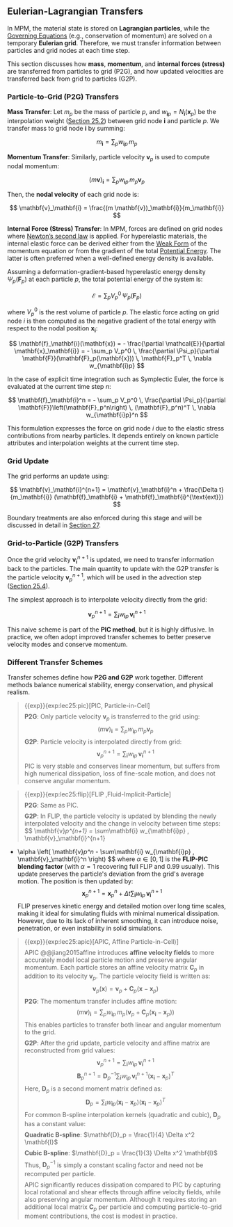 ## Eulerian-Lagrangian Transfers

In MPM, the material state is stored on **Lagrangian particles**, while the [Governing Equations](./lec16-strong_and_weak_forms.md) (e.g., conservation of momentum) are solved on a temporary **Eulerian grid**. Therefore, we must transfer information between particles and grid nodes at each time step.

This section discusses how **mass**, **momentum**, and **internal forces (stress)** are transferred from particles to grid (P2G), and how updated velocities are transferred back from grid to particles (G2P).



### Particle-to-Grid (P2G) Transfers

**Mass Transfer**: Let $m_p$ be the mass of particle $p$, and $w_{\mathbf{i}p} = N_\mathbf{i}(\mathbf{x}_p)$ be the interpolation weight ([Section 25.2](./lec25.2-interpolating_functions.md)) between grid node $\mathbf{i}$ and particle $p$. We transfer mass to grid node $\mathbf{i}$ by summing:

$$
m_\mathbf{i} = \sum_p w_{\mathbf{i}p} \, m_p
$$

**Momentum Transfer**: Similarly, particle velocity $\mathbf{v}_p$ is used to compute nodal momentum:

$$
(m \mathbf{v})_\mathbf{i} = \sum_p w_{\mathbf{i}p} \, m_p \mathbf{v}_p
$$

Then, the **nodal velocity** of each grid node is:

$$
\mathbf{v}_\mathbf{i} = \frac{(m \mathbf{v})_\mathbf{i}}{m_\mathbf{i}}
$$

**Internal Force (Stress) Transfer**: In MPM, forces are defined on grid nodes where [Newton’s second law](./lec1.2-newton_2nd_law.md) is applied. For hyperelastic materials, the internal elastic force can be derived either from the [Weak Form](./lec16.3-weak_form.md) of the momentum equation or from the gradient of the total [Potential Energy](./lec13.1-rigid_null_rot_inv.md). The latter is often preferred when a well-defined energy density is available.

Assuming a deformation-gradient-based hyperelastic energy density $\Psi_p(\mathbf{F}_p)$ at each particle $p$, the total potential energy of the system is:

$$
\mathcal{E} = \sum_p V_p^0 \, \Psi_p(\mathbf{F}_p)
$$

where $V_p^0$ is the rest volume of particle $p$. The elastic force acting on grid node $i$ is then computed as the negative gradient of the total energy with respect to the nodal position $\mathbf{x}_\mathbf{i}$:

$$
\mathbf{f}_\mathbf{i}(\mathbf{x}) = - \frac{\partial \mathcal{E}}{\partial \mathbf{x}_\mathbf{i}} = - \sum_p V_p^0 \, \frac{\partial \Psi_p}{\partial \mathbf{F}}(\mathbf{F}_p(\mathbf{x})) \, \mathbf{F}_p^T \, \nabla w_{\mathbf{i}p}
$$

In the case of explicit time integration such as Symplectic Euler, the force is evaluated at the current time step $n$:

$$
\mathbf{f}_\mathbf{i}^n = - \sum_p V_p^0 \, \frac{\partial \Psi_p}{\partial \mathbf{F}}\left(\mathbf{F}_p^n\right) \, (\mathbf{F}_p^n)^T \, \nabla w_{\mathbf{i}p}^n
$$

This formulation expresses the force on grid node $i$ due to the elastic stress contributions from nearby particles. It depends entirely on known particle attributes and interpolation weights at the current time step.

### Grid Update

The grid performs an update using:

$$
\mathbf{v}_\mathbf{i}^{n+1} = \mathbf{v}_\mathbf{i}^n + \frac{\Delta t}{m_\mathbf{i}} (\mathbf{f}_\mathbf{i} + \mathbf{f}_\mathbf{i}^{\text{ext}})
$$

Boundary treatments are also enforced during this stage and will be discussed in detail in [Section 27](./lec27-mpm_bc.md).

### Grid-to-Particle (G2P) Transfers

Once the grid velocity $\mathbf{v}_\mathbf{i}^{n+1}$ is updated, we need to transfer information back to the particles. The main quantity to update with the G2P transfer is the particle velocity $\mathbf{v}_p^{n+1}$, which will be used in the advection step ([Section 25.4](src/lec25.4-particle_state_update.md)).

The simplest approach is to interpolate velocity directly from the grid:

$$
\mathbf{v}_p^{n+1} = \sum_\mathbf{i} w_{\mathbf{i}p} \, \mathbf{v}_\mathbf{i}^{n+1}
$$

This naive scheme is part of the **PIC method**, but it is highly diffusive. In practice, we often adopt improved transfer schemes to better preserve velocity modes and conserve momentum.

### Different Transfer Schemes

Transfer schemes define how **P2G and G2P** work together. Different methods balance numerical stability, energy conservation, and physical realism.

> {{exp}}{exp:lec25:pic}[PIC, Particle-in-Cell] $$ $$
**P2G**: Only particle velocity $\mathbf{v}_p$ is transferred to the grid using:
$$
(m\mathbf{v})_\mathbf{i} = \sum_p w_{\mathbf{i}p} \, m_p \mathbf{v}_p
$$
**G2P**: Particle velocity is interpolated directly from grid:
$$
\mathbf{v}_p^{n+1} = \sum_\mathbf{i} w_{\mathbf{i}p} \, \mathbf{v}_\mathbf{i}^{n+1}
$$
PIC is very stable and conserves linear momentum, but suffers from high numerical dissipation, loss of fine-scale motion, and does not conserve angular momentum.

> {{exp}}{exp:lec25:flip}[FLIP ,Fluid-Implicit-Particle] $$ $$
**P2G**: Same as PIC. $$ $$
**G2P**: In FLIP, the particle velocity is updated by blending the newly interpolated velocity and the change in velocity between time steps:
$$
\mathbf{v}_p^{n+1} =
\sum_\mathbf{i} w_{\mathbf{i}p} \, \mathbf{v}_\mathbf{i}^{n+1}
+ \alpha \left( \mathbf{v}_p^n - \sum_\mathbf{i} w_{\mathbf{i}p} \, \mathbf{v}_\mathbf{i}^n \right)
$$
where $\alpha \in [0, 1]$ is the **FLIP-PIC blending factor** (with $\alpha = 1$ recovering full FLIP and 0.99 usually). This update preserves the particle's deviation from the grid's average motion.
The position is then updated by:
$$
\mathbf{x}_p^{n+1} = \mathbf{x}_p^n + \Delta t \sum_\mathbf{i} w_{\mathbf{i}p} \, \mathbf{v}_\mathbf{i}^{n+1}
$$
FLIP preserves kinetic energy and detailed motion over long time scales, making it ideal for simulating fluids with minimal numerical dissipation. However, due to its lack of inherent smoothing, it can introduce noise, penetration, or even instability in solid simulations.

> {{exp}}{exp:lec25:apic}[APIC, Affine Particle-in-Cell)] $$ $$
APIC @@jiang2015affine introduces **affine velocity fields** to more accurately model local particle motion and preserve angular momentum. Each particle stores an affine velocity matrix $\mathbf{C}_p$ in addition to its velocity $\mathbf{v}_p$. The particle velocity field is written as:
$$
\mathbf{v}_p(\mathbf{x}) = \mathbf{v}_p + \mathbf{C}_p (\mathbf{x} - \mathbf{x}_p)
$$
**P2G**: The momentum transfer includes affine motion:
$$
(m\mathbf{v})_\mathbf{i} = \sum_p w_{\mathbf{i}p} \, m_p \left( \mathbf{v}_p + \mathbf{C}_p (\mathbf{x}_\mathbf{i} - \mathbf{x}_p) \right)
$$
This enables particles to transfer both linear and angular momentum to the grid. $$ $$
**G2P**: After the grid update, particle velocity and affine matrix are reconstructed from grid values:
$$
\mathbf{v}_p^{n+1} = \sum_\mathbf{i} w_{\mathbf{i}p} \, \mathbf{v}_\mathbf{i}^{n+1}
$$
$$
\mathbf{B}_p^{n+1} = \mathbf{D}_p^{-1} \sum_\mathbf{i} w_{\mathbf{i}p} \, \mathbf{v}_\mathbf{i}^{n+1} (\mathbf{x}_\mathbf{i} - \mathbf{x}_p)^T
$$
Here, $\mathbf{D}_p$ is a second moment matrix defined as:
$$
\mathbf{D}_p = \sum_\mathbf{i} w_{\mathbf{i}p} (\mathbf{x}_\mathbf{i} - \mathbf{x}_p)(\mathbf{x}_\mathbf{i} - \mathbf{x}_p)^T
$$
For common B-spline interpolation kernels (quadratic and cubic), $\mathbf{D}_p$ has a constant value: $$ $$
 **Quadratic B-spline**: $\mathbf{D}_p = \frac{1}{4} \Delta x^2 \mathbf{I}$ $$ $$
 **Cubic B-spline**: $\mathbf{D}_p = \frac{1}{3} \Delta x^2 \mathbf{I}$ $$ $$
Thus, $\mathbf{D}_p^{-1}$ is simply a constant scaling factor and need not be recomputed per particle. $$ $$
APIC significantly reduces dissipation compared to PIC by capturing local rotational and shear effects through affine velocity fields, while also preserving angular momentum. Although it requires storing an additional local matrix $\mathbf{C}_p$ per particle and computing particle-to-grid moment contributions, the cost is modest in practice.